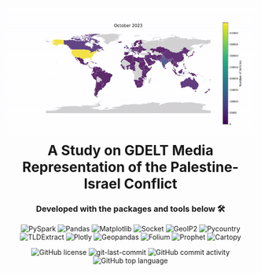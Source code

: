 <div align="center">  
  <h1 align="center">  
    <img src="./global_coverage.gif" alt="App Icon" width="700">  
    <br>A Study on GDELT Media Representation of the Palestine-Israel Conflict
  </h1>  

  <h3>Developed with the packages and tools below 🛠️</h3>  

  <p align="center">  
    <img src="https://img.shields.io/badge/PySpark-blue?style=flat&logo=apache-spark&logoColor=white&labelColor=gray" alt="PySpark" />
    <img src="https://img.shields.io/badge/Pandas-blue?style=flat&logo=pandas&logoColor=white&labelColor=gray" alt="Pandas"/>  
    <img src="https://img.shields.io/badge/Matplotlib-blue?style=flat&logo=python&logoColor=white&labelColor=gray" alt="Matplotlib"/>  
    <img src="https://img.shields.io/badge/Socket-blue?style=flat&logo=python&logoColor=white&labelColor=gray" alt="Socket"/>  
    <img src="https://img.shields.io/badge/GeoIP2-blue?style=flat&logo=python&logoColor=white&labelColor=gray" alt="GeoIP2"/>  
    <img src="https://img.shields.io/badge/Pycountry-blue?style=flat&logo=python&logoColor=white&labelColor=gray" alt="Pycountry"/>  
    <img src="https://img.shields.io/badge/TLDExtract-blue?style=flat&logo=python&logoColor=white&labelColor=gray" alt="TLDExtract"/>  
    <img src="https://img.shields.io/badge/Plotly-blue?style=flat&logo=plotly&logoColor=white&labelColor=gray" alt="Plotly"/>  
    <img src="https://img.shields.io/badge/Geopandas-blue?style=flat&logo=python&logoColor=white&labelColor=gray" alt="Geopandas"/>  
    <img src="https://img.shields.io/badge/Folium-blue?style=flat&logo=python&logoColor=white&labelColor=gray" alt="Folium"/>  
    <img src="https://img.shields.io/badge/Prophet-blue?style=flat&logo=facebook&logoColor=white&labelColor=gray" alt="Prophet"/>  
    <img src="https://img.shields.io/badge/Cartopy-blue?style=flat&logo=python&logoColor=white&labelColor=gray" alt="Cartopy"/>  
  </p>  

  <img src="https://img.shields.io/github/license/Abu-Taher-web/Big-Data-Project?style=for-the-badge&color=5D6D7E" alt="GitHub license" />  
  <img src="https://img.shields.io/github/last-commit/Abu-Taher-web/Big-Data-Project?style=for-the-badge&color=5D6D7E" alt="git-last-commit" />  
  <img src="https://img.shields.io/github/commit-activity/m/Abu-Taher-web/Big-Data-Project?style=for-the-badge&color=5D6D7E" alt="GitHub commit activity" />  
  <img src="https://img.shields.io/github/languages/top/Abu-Taher-web/Big-Data-Project?style=for-the-badge&color=5D6D7E" alt="GitHub top language" />  
</div>
